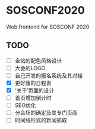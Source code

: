 # SOSCONF2020

Web frontend for SOSCONF 2020

## TODO

- [ ] 全站的配色风格设计
- [ ] 大会的LOGO
- [ ] 自己开发的报名系统及其对接
- [x] 更好康的日程表
- [x] ‘关于’页面的设计
- [ ] 首页增加倒计时
- [ ] SEO优化
- [ ] 分会场的确定及其专门页面
- [ ] 时间线形式的新闻抓取
